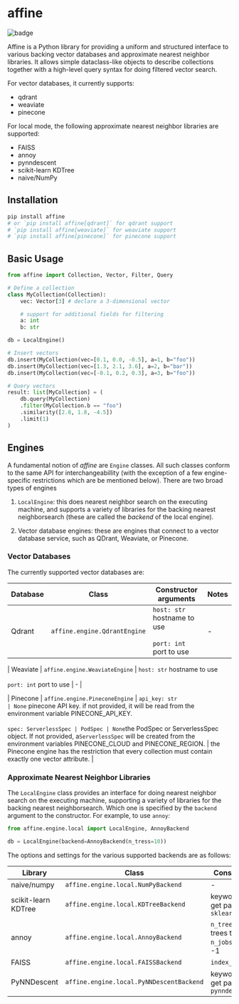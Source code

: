 # affine

![badge](https://img.shields.io/endpoint?url=https://gist.githubusercontent.com/ekorman/7fbb57e6d6a2c8b69617ddf141043b98/raw/affine-coverage.json)

Affine is a Python library for providing a uniform and structured interface to various backing vector databases and approximate nearest neighbor libraries. It allows simple dataclass-like objects to describe collections together with a high-level query syntax for doing filtered vector search.

For vector databases, it currently supports:

- qdrant
- weaviate
- pinecone

For local mode, the following approximate nearest neighbor libraries are supported:

- FAISS
- annoy
- pynndescent
- scikit-learn KDTree
- naive/NumPy

## Installation

```bash
pip install affine
# or `pip install affine[qdrant]` for qdrant support
# `pip install affine[weaviate]` for weaviate support
# `pip install affine[pinecone]` for pinecone support
```

## Basic Usage

```python
from affine import Collection, Vector, Filter, Query

# Define a collection
class MyCollection(Collection):
    vec: Vector[3] # declare a 3-dimensional vector

    # support for additional fields for filtering
    a: int
    b: str

db = LocalEngine()

# Insert vectors
db.insert(MyCollection(vec=[0.1, 0.0, -0.5], a=1, b="foo"))
db.insert(MyCollection(vec=[1.3, 2.1, 3.6], a=2, b="bar"))
db.insert(MyCollection(vec=[-0.1, 0.2, 0.3], a=3, b="foo"))

# Query vectors
result: list[MyCollection] = (
    db.query(MyCollection)
    .filter(MyCollection.b == "foo")
    .similarity([2.8, 1.8, -4.5])
    .limit(1)
)
```

## Engines

A fundamental notion of _affine_ are `Engine` classes. All such classes conform to the same API for interchangeabillity (with the exception of a few engine-specific restrictions which are be mentioned below). There are two broad types of engines

1. `LocalEngine`: this does nearest neighbor search on the executing machine, and supports a variety of libraries for the backing nearest neighborsearch (these are called the _backend_ of the local engine).

2. Vector database engines: these are engines that connect to a vector database service, such as QDrant, Weaviate, or Pinecone.

### Vector Databases

The currently supported vector databases are:

| Database | Class                        | Constructor arguments                                      | Notes |
| -------- | ---------------------------- | ---------------------------------------------------------- | ----- |
| Qdrant   | `affine.engine.QdrantEngine` | `host: str` hostname to use<br><br>`port: int` port to use | -     |

| Weaviate | `affine.engine.WeaviateEngine` | `host: str` hostname to use<br><br>`port: int` port to use | - |

| Pinecone | `affine.engine.PineconeEngine` | `api_key: str                                              | None` pinecone API key. if not provided, it will be read from the environment variable PINECONE_API_KEY.<br><br>`spec: ServerlessSpec | PodSpec | None`the PodSpec or ServerlessSpec object. If not provided, a`ServerlessSpec` will be created from the environment variables PINECONE_CLOUD and PINECONE_REGION. | the Pinecone engine has the restriction that every collection must contain exactly one vector attribute. |

### Approximate Nearest Neighbor Libraries

The `LocalEngine` class provides an interface for doing nearest neighbor search on the executing machine, supporting a variety of libraries for the backing nearest neighborsearch. Which one is specified by the `backend` argument to the constructor. For example, to use `annoy`:

```python
from affine.engine.local import LocalEngine, AnnoyBackend

db = LocalEngine(backend=AnnoyBackend(n_tress=10))
```

The options and settings for the various supported backends are as follows:

| Library             | Class                                    | Constructor arguments                                                    | Notes |
| ------------------- | ---------------------------------------- | ------------------------------------------------------------------------ | ----- |
| naive/numpy         | `affine.engine.local.NumPyBackend`       | -                                                                        | -     |
| scikit-learn KDTree | `affine.engine.local.KDTreeBackend`      | keyword arguments that get passed directly to `sklearn.neighbors.KDTree` | -     |
| annoy               | `affine.engine.local.AnnoyBackend`       | `n_trees: int` number of trees to use<br>`n_jobs: int` defaults to -1    | -     |
| FAISS               | `affine.engine.local.FAISSBackend`       | `index_factory_str: str`                                                 | -     |
| PyNNDescent         | `affine.engine.local.PyNNDescentBackend` | keyword arguments that get passed directly to `pynndescent.NNDescent`    | -     |
